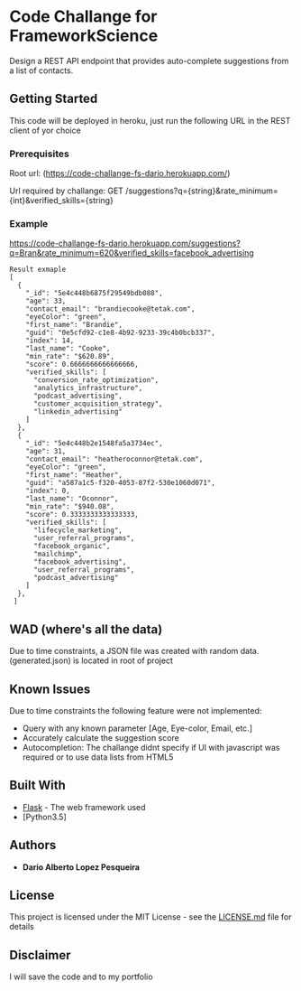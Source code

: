 # Code Challange for FrameworkScience 

Design a REST API endpoint that provides auto-complete suggestions from a list of contacts.

## Getting Started
This code will be deployed in heroku, just run the following URL in the REST client of yor choice

### Prerequisites

Root url: (https://code-challange-fs-dario.herokuapp.com/)

Url required by challange: GET /suggestions?q={string}&rate_minimum={int}&verified_skills={string}

### Example

https://code-challange-fs-dario.herokuapp.com/suggestions?q=Bran&rate_minimum=620&verified_skills=facebook_advertising

```
Result exmaple
[
  {
    "_id": "5e4c448b6875f29549bdb088",
    "age": 33,
    "contact_email": "brandiecooke@tetak.com",
    "eyeColor": "green",
    "first_name": "Brandie",
    "guid": "0e5cfd92-c1e8-4b92-9233-39c4b0bcb337",
    "index": 14,
    "last_name": "Cooke",
    "min_rate": "$620.89",
    "score": 0.6666666666666666,
    "verified_skills": [
      "conversion_rate_optimization",
      "analytics_infrastructure",
      "podcast_advertising",
      "customer_acquisition_strategy",
      "linkedin_advertising"
    ]
  },
  {
    "_id": "5e4c448b2e1548fa5a3734ec",
    "age": 31,
    "contact_email": "heatheroconnor@tetak.com",
    "eyeColor": "green",
    "first_name": "Heather",
    "guid": "a587a1c5-f320-4053-87f2-530e1060d071",
    "index": 0,
    "last_name": "Oconnor",
    "min_rate": "$940.08",
    "score": 0.3333333333333333,
    "verified_skills": [
      "lifecycle_marketing",
      "user_referral_programs",
      "facebook_organic",
      "mailchimp",
      "facebook_advertising",
      "user_referral_programs",
      "podcast_advertising"
    ]
  },
 ]
```

## WAD (where's all the data)
Due to time constraints, a JSON file was created with random data.
(generated.json) is located in root of project

## Known Issues
 Due to time constraints the following feature were not implemented:
 * Query with any known parameter [Age, Eye-color, Email, etc.]
 * Accurately calculate the suggestion score
 * Autocompletion: The challange didnt specify if UI with javascript was required or to use data lists from HTML5 

## Built With

* [Flask](https://flask.palletsprojects.com/en/1.1.x/) - The web framework used
* [Python3.5]


## Authors

* **Dario Alberto Lopez Pesqueira** 


## License

This project is licensed under the MIT License - see the [LICENSE.md](LICENSE.md) file for details

## Disclaimer

I will save the code and to my portfolio
